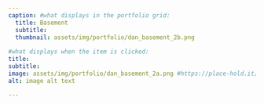 ```yaml
---
caption: #what displays in the portfolio grid:
  title: Basement
  subtitle:
  thumbnail: assets/img/portfolio/dan_basement_2b.png
  
#what displays when the item is clicked:
title: 
subtitle: 
image: assets/img/portfolio/dan_basement_2a.png #https://place-hold.it/400x300 main image, can be a link or a file in assets/img/portfolio
alt: image alt text

---
```

<!-- Use this area to describe your project. **Markdown** supported.

optional info list (delete if not using):

{:.list-inline} 
- Date: 
- Client: 
- Category: 
 -->
